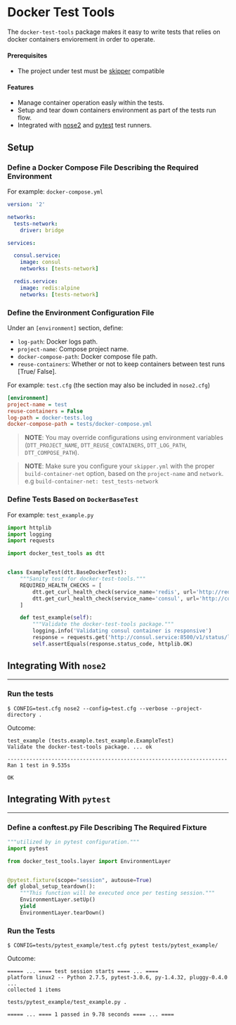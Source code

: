 # Docker Test Tools
The `docker-test-tools` package makes it easy to write tests that relies on docker containers enviorement in order to operate.

#### Prerequisites
* The project under test must be [skipper](https://github.com/Stratoscale/skipper) compatible 

#### Features
* Manage container operation easly within the tests.
* Setup and tear down containers environment as part of the tests run flow.
* Integrated with [nose2](https://nose2.readthedocs.io/en/latest/index.html) and [pytest](http://doc.pytest.org/en/latest/) test runners.


## Setup

### Define a Docker Compose File Describing the Required Environment

For example: `docker-compose.yml`
```yml
version: '2'

networks:
  tests-network:
    driver: bridge

services:

  consul.service:
    image: consul
    networks: [tests-network]

  redis.service:
    image: redis:alpine
    networks: [tests-network]


```

### Define the Environment Configuration File
Under an `[environment]` section, define:
* `log-path`: Docker logs path. 
* `project-name`: Compose project name.
* `docker-compose-path`: Docker compose file path.
* `reuse-containers`: Whether or not to keep containers between test runs [True/ False].

For example: `test.cfg` (the section may also be included in `nose2.cfg`)
```cfg
[environment]
project-name = test
reuse-containers = False
log-path = docker-tests.log
docker-compose-path = tests/docker-compose.yml
```
> **NOTE**: You may override configurations using environment variables (`DTT_PROJECT_NAME`, `DTT_REUSE_CONTAINERS`, `DTT_LOG_PATH`, `DTT_COMPOSE_PATH`).

> **NOTE**: Make sure you configure your `skipper.yml` with the proper `build-container-net` option, based on the `project-name` and `network`.
e.g `build-container-net: test_tests-network`

### Define Tests Based on `DockerBaseTest`

For example: `test_example.py`
```python
import httplib
import logging
import requests

import docker_test_tools as dtt


class ExampleTest(dtt.BaseDockerTest):
    """Sanity test for docker-test-tools."""
    REQUIRED_HEALTH_CHECKS = [
        dtt.get_curl_health_check(service_name='redis', url='http://redis.service:6379'),
        dtt.get_curl_health_check(service_name='consul', url='http://consul.service:8500')
    ]

    def test_example(self):
        """Validate the docker-test-tools package."""
        logging.info('Validating consul container is responsive')
        response = requests.get('http://consul.service:8500/v1/status/leader')
        self.assertEquals(response.status_code, httplib.OK)
```

## Integrating With `nose2`
---
### Run the tests
```
$ CONFIG=test.cfg nose2 --config=test.cfg --verbose --project-directory .
```
Outcome:
```
test_example (tests.example.test_example.ExampleTest)
Validate the docker-test-tools package. ... ok

----------------------------------------------------------------------
Ran 1 test in 9.535s

OK
```

## Integrating With `pytest`
---
### Define a conftest.py File Describing The Required Fixture

```python
"""utilized by in pytest configuration."""
import pytest

from docker_test_tools.layer import EnvironmentLayer


@pytest.fixture(scope="session", autouse=True)
def global_setup_teardown():
    """This function will be executed once per testing session."""
    EnvironmentLayer.setUp()
    yield
    EnvironmentLayer.tearDown()
```

### Run the Tests
```
$ CONFIG=tests/pytest_example/test.cfg pytest tests/pytest_example/
```

Outcome:
```
===== ... ==== test session starts ==== ... ====
platform linux2 -- Python 2.7.5, pytest-3.0.6, py-1.4.32, pluggy-0.4.0
...
collected 1 items 

tests/pytest_example/test_example.py .

===== ... ==== 1 passed in 9.78 seconds ==== ... ====


```
